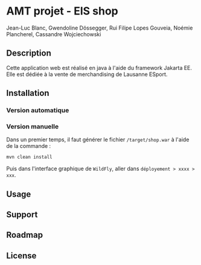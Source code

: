 # AMT projet - ElS shop

Jean-Luc Blanc, Gwendoline Dössegger, Rui Filipe Lopes Gouveia, Noémie Plancherel, Cassandre Wojciechowski

## Description
Cette application web est réalisé en java à l'aide du framework Jakarta EE. Elle est dédiée à la vente de merchandising de Lausanne ESport.

## Installation
### Version automatique

### Version manuelle
Dans un premier temps, il faut générer le fichier `/target/shop.war` à l'aide de la commande :
```sh
mvn clean install
```
Puis dans l'interface graphique de `WildFly`, aller dans `déployement > xxxx > xxx`.

## Usage

## Support

## Roadmap

## License
